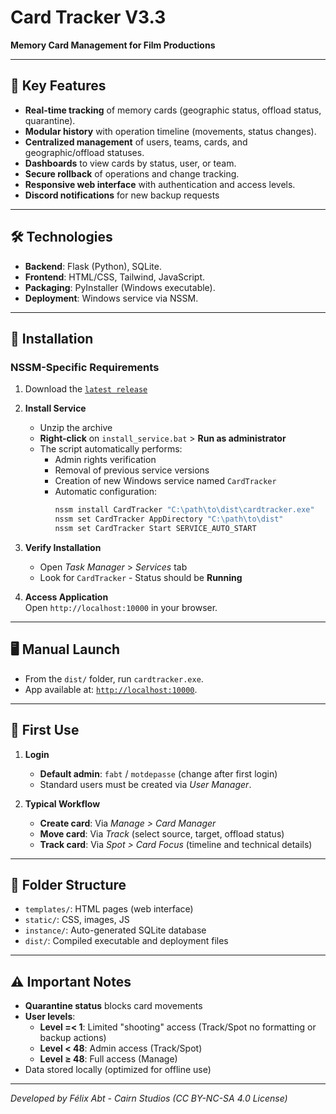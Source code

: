 # Card Tracker V3.3  
**Memory Card Management for Film Productions**  

---

## 📌 Key Features  
- **Real-time tracking** of memory cards (geographic status, offload status, quarantine).  
- **Modular history** with operation timeline (movements, status changes).  
- **Centralized management** of users, teams, cards, and geographic/offload statuses.
- **Dashboards** to view cards by status, user, or team.  
- **Secure rollback** of operations and change tracking.  
- **Responsive web interface** with authentication and access levels.
- **Discord notifications** for new backup requests

---

## 🛠️ Technologies  
- **Backend**: Flask (Python), SQLite.  
- **Frontend**: HTML/CSS, Tailwind, JavaScript.  
- **Packaging**: PyInstaller (Windows executable).  
- **Deployment**: Windows service via NSSM.  

---

## 🚀 Installation  
### **NSSM-Specific Requirements**
1. Download the [`latest release`](https://github.com/Redcat468/Cardtracker-V3/releases)

3. **Install Service**  
   - Unzip the archive  
   - **Right-click** on `install_service.bat` > **Run as administrator**  
   - The script automatically performs:  
     - Admin rights verification  
     - Removal of previous service versions  
     - Creation of new Windows service named `CardTracker`  
     - Automatic configuration:  
       ```bash
       nssm install CardTracker "C:\path\to\dist\cardtracker.exe"
       nssm set CardTracker AppDirectory "C:\path\to\dist"
       nssm set CardTracker Start SERVICE_AUTO_START
       ```

5. **Verify Installation**  
   - Open *Task Manager* > *Services* tab  
   - Look for `CardTracker` - Status should be **Running**  

6. **Access Application**  
   Open `http://localhost:10000` in your browser.  

---

## 🖥️ Manual Launch  
- From the `dist/` folder, run `cardtracker.exe`.  
- App available at: [`http://localhost:10000`](http://localhost:10000).  

---

## 🔑 First Use  
1. **Login**  
   - **Default admin**: `fabt` / `motdepasse` (change after first login)  
   - Standard users must be created via *User Manager*.  

2. **Typical Workflow**  
   - **Create card**: Via *Manage > Card Manager*  
   - **Move card**: Via *Track* (select source, target, offload status)  
   - **Track card**: Via *Spot > Card Focus* (timeline and technical details)  

---

## 📂 Folder Structure  
- `templates/`: HTML pages (web interface)  
- `static/`: CSS, images, JS  
- `instance/`: Auto-generated SQLite database  
- `dist/`: Compiled executable and deployment files  

---

## ⚠️ Important Notes  
- **Quarantine status** blocks card movements  
- **User levels**:
  - **Level =< 1**: Limited "shooting" access (Track/Spot no formatting or backup actions)  
  - **Level < 48**: Admin access (Track/Spot)  
  - **Level ≥ 48**: Full access (Manage)
- Data stored locally (optimized for offline use)

--- 

*Developed by Félix Abt - Cairn Studios (CC BY-NC-SA 4.0 License)*
